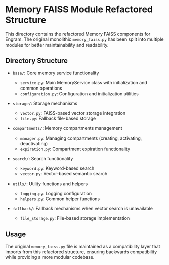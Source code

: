 # Memory FAISS Module Refactored Structure

This directory contains the refactored Memory FAISS components for Engram. The original monolithic `memory_faiss.py` has been split into multiple modules for better maintainability and readability.

## Directory Structure

- `base/`: Core memory service functionality
  - `service.py`: Main MemoryService class with initialization and common operations
  - `configuration.py`: Configuration and initialization utilities

- `storage/`: Storage mechanisms 
  - `vector.py`: FAISS-based vector storage integration
  - `file.py`: Fallback file-based storage

- `compartments/`: Memory compartments management
  - `manager.py`: Managing compartments (creating, activating, deactivating)
  - `expiration.py`: Compartment expiration functionality

- `search/`: Search functionality
  - `keyword.py`: Keyword-based search
  - `vector.py`: Vector-based semantic search

- `utils/`: Utility functions and helpers
  - `logging.py`: Logging configuration
  - `helpers.py`: Common helper functions

- `fallback/`: Fallback mechanisms when vector search is unavailable
  - `file_storage.py`: File-based storage implementation

## Usage

The original `memory_faiss.py` file is maintained as a compatibility layer that imports from this refactored structure, ensuring backwards compatibility while providing a more modular codebase.